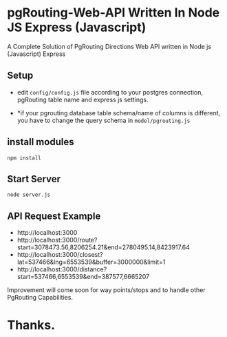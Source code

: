 # pgRouting-Web-API Written In Node JS Express (Javascript)

A Complete Solution of PgRouting Directions Web API written in Node js (Javascript) Express

## Setup

- edit `config/config.js` file according to your postgres connection, pgRouting table name and express js settings.
 
- *if your pgrouting database table schema/name of columns is different, you have to change the query schema in `model/pgrouting.js`
 
## install modules

```npm install```


## Start Server

 `node server.js`


## API Request Example
 * http://localhost:3000
 * http://localhost:3000/route?start=3078473.56,8206254.21&end=2780495.14,8423917.64
 * http://localhost:3000/closest?lat=537466&lng=6553539&buffer=3000000&limit=1
 * http://localhost:3000/distance?start=537466,6553539&end=387577,6665207
 
 
Improvement will come soon for way points/stops and to handle other PgRouting Capabilities.
 
# Thanks.
